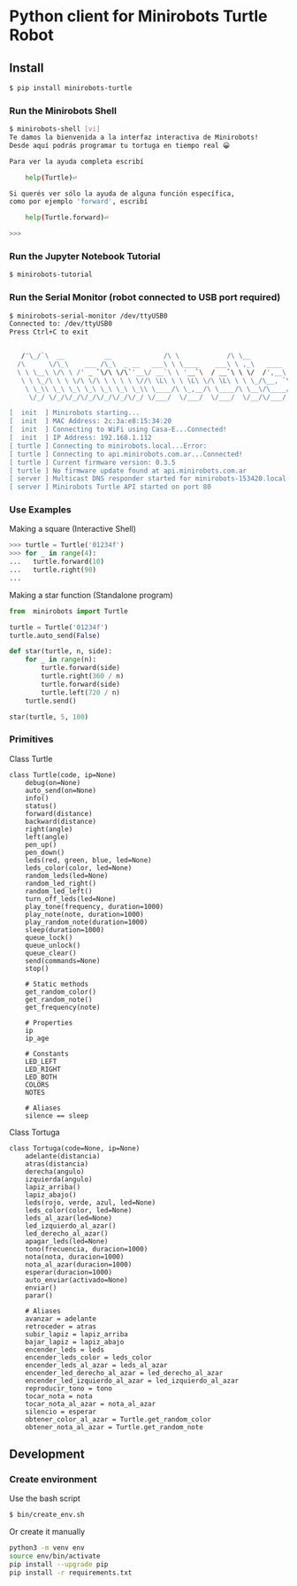 # Python client for Minirobots Turtle Robot

## Install

```sh
$ pip install minirobots-turtle
```

### Run the Minirobots Shell

```sh
$ minirobots-shell [vi]
Te damos la bienvenida a la interfaz interactiva de Minirobots!
Desde aquí podrás programar tu tortuga en tiempo real 😀

Para ver la ayuda completa escribí

    help(Turtle)⏎

Si querés ver sólo la ayuda de alguna función específica,
como por ejemplo 'forward', escribí

    help(Turtle.forward)⏎

>>>
```

### Run the Jupyter Notebook Tutorial

```sh
$ minirobots-tutorial
```

### Run the Serial Monitor (robot connected to USB port required)

```sh
$ minirobots-serial-monitor /dev/ttyUSB0
Connected to: /dev/ttyUSB0
Press Ctrl+C to exit


   /'\_/`\  __          __             /\ \            /\ \__
  /\      \/\_\    ___ /\_\  _ __   ___\ \ \____    ___\ \ ,_\   ____
  \ \ \__\ \/\ \ /' _ `\/\ \/\`'__\/ __`\ \ '__`\  / __`\ \ \/  /',__\
   \ \ \_/\ \ \ \/\ \/\ \ \ \ \ \//\ \L\ \ \ \L\ \/\ \L\ \ \ \_/\__, `\
    \ \_\\ \_\ \_\ \_\ \_\ \_\ \_\\ \____/\ \_,__/\ \____/\ \__\/\____/
     \/_/ \/_/\/_/\/_/\/_/\/_/\/_/ \/___/  \/___/  \/___/  \/__/\/___/

[  init  ] Minirobots starting...
[  init  ] MAC Address: 2c:3a:e8:15:34:20
[  init  ] Connecting to WiFi using Casa-E...Connected!
[  init  ] IP Address: 192.168.1.112
[ turtle ] Connecting to minirobots.local...Error:
[ turtle ] Connecting to api.minirobots.com.ar...Connected!
[ turtle ] Current firmware version: 0.3.5
[ turtle ] No firmware update found at api.minirobots.com.ar
[ server ] Multicast DNS responder started for minirobots-153420.local
[ server ] Minirobots Turtle API started on port 80
```

### Use Examples

Making a square (Interactive Shell)

```python
>>> turtle = Turtle('01234f')
>>> for _ in range(4):
...   turtle.forward(10)
...   turtle.right(90)
...
```

Making a star function (Standalone program)

```python
from  minirobots import Turtle

turtle = Turtle('01234f')
turtle.auto_send(False)

def star(turtle, n, side):
    for _ in range(n):
        turtle.forward(side)
        turtle.right(360 / n)
        turtle.forward(side)
        turtle.left(720 / n)
    turtle.send()

star(turtle, 5, 100)
```

### Primitives

Class Turtle

    class Turtle(code, ip=None)
        debug(on=None)
        auto_send(on=None)
        info()
        status()
        forward(distance)
        backward(distance)
        right(angle)
        left(angle)
        pen_up()
        pen_down()
        leds(red, green, blue, led=None)
        leds_color(color, led=None)
        random_leds(led=None)
        random_led_right()
        random_led_left()
        turn_off_leds(led=None)
        play_tone(frequency, duration=1000)
        play_note(note, duration=1000)
        play_random_note(duration=1000)
        sleep(duration=1000)
        queue_lock()
        queue_unlock()
        queue_clear()
        send(commands=None)
        stop()

        # Static methods
        get_random_color()
        get_random_note()
        get_frequency(note)

        # Properties
        ip
        ip_age

        # Constants
        LED_LEFT
        LED_RIGHT
        LED_BOTH
        COLORS
        NOTES

        # Aliases
        silence == sleep

Class Tortuga

    class Tortuga(code=None, ip=None)
        adelante(distancia)
        atras(distancia)
        derecha(angulo)
        izquierda(angulo)
        lapiz_arriba()
        lapiz_abajo()
        leds(rojo, verde, azul, led=None)
        leds_color(color, led=None)
        leds_al_azar(led=None)
        led_izquierdo_al_azar()
        led_derecho_al_azar()
        apagar_leds(led=None)
        tono(frecuencia, duracion=1000)
        nota(nota, duracion=1000)
        nota_al_azar(duracion=1000)
        esperar(duracion=1000)
        auto_enviar(activado=None)
        enviar()
        parar()

        # Aliases
        avanzar = adelante
        retroceder = atras
        subir_lapiz = lapiz_arriba
        bajar_lapiz = lapiz_abajo
        encender_leds = leds
        encender_leds_color = leds_color
        encender_leds_al_azar = leds_al_azar
        encender_led_derecho_al_azar = led_derecho_al_azar
        encender_led_izquierdo_al_azar = led_izquierdo_al_azar
        reproducir_tono = tono
        tocar_nota = nota
        tocar_nota_al_azar = nota_al_azar
        silencio = esperar
        obtener_color_al_azar = Turtle.get_random_color 
        obtener_nota_al_azar = Turtle.get_random_note

## Development

### Create environment

Use the bash script

```sh
$ bin/create_env.sh
```

Or create it manually

```sh
python3 -m venv env
source env/bin/activate
pip install --upgrade pip
pip install -r requirements.txt
```
